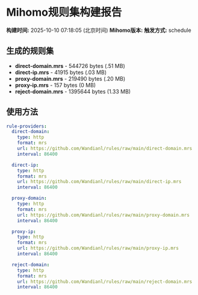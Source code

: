 # Mihomo规则集构建报告

**构建时间:** 2025-10-10 07:18:05 (北京时间)
**Mihomo版本:** 
**触发方式:** schedule

## 生成的规则集

- **direct-domain.mrs** - 544726 bytes (.51 MB)
- **direct-ip.mrs** - 41915 bytes (.03 MB)
- **proxy-domain.mrs** - 219490 bytes (.20 MB)
- **proxy-ip.mrs** - 157 bytes (0 MB)
- **reject-domain.mrs** - 1395644 bytes (1.33 MB)

## 使用方法

```yaml
rule-providers:
  direct-domain:
    type: http
    format: mrs
    url: https://github.com/Wandianl/rules/raw/main/direct-domain.mrs
    interval: 86400

  direct-ip:
    type: http
    format: mrs
    url: https://github.com/Wandianl/rules/raw/main/direct-ip.mrs
    interval: 86400

  proxy-domain:
    type: http
    format: mrs
    url: https://github.com/Wandianl/rules/raw/main/proxy-domain.mrs
    interval: 86400

  proxy-ip:
    type: http
    format: mrs
    url: https://github.com/Wandianl/rules/raw/main/proxy-ip.mrs
    interval: 86400

  reject-domain:
    type: http
    format: mrs
    url: https://github.com/Wandianl/rules/raw/main/reject-domain.mrs
    interval: 86400

```
